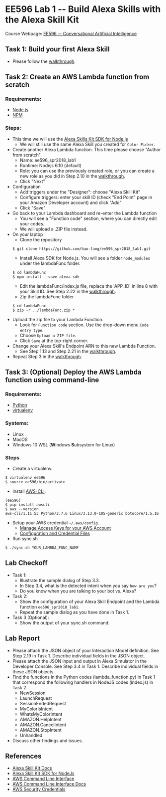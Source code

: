 # EE596 Lab 1 -- Build Alexa Skills with the Alexa Skill Kit

Course Webpage: [EE596 -- Conversational Artificial Intelligence](https://hao-fang.github.io/ee596_spr2018/)

## Task 1: Build your first Alexa Skill
* Please follow the [walkthrough](https://hao-fang.github.io/ee596_spr2018/slides/lab_1-walkthrough.pdf).

## Task 2: Create an AWS Lambda function from scratch
### Requirements:
* [Node.js](https://nodejs.org/en/)
* [NPM](https://www.npmjs.com/)

### Steps:
* This time we will use the [Alexa Skills Kit SDK for Node.js](https://github.com/alexa/alexa-skills-kit-sdk-for-nodejs)
  * We will still use the same Alexa Skill you created for `Color Picker`.
* Create another Alexa Lambda function. This time please choose "Author from scratch".
  * Name: ee596_spr2018_lab1
  * Runtime: Nodejs 6.10 (default)
  * Role: you can use the previously created role, or you can create a new role as you did in Step 2.10 in the [walkthrough](https://hao-fang.github.io/ee596_spr2018/slides/lab_1-walkthrough.pdf).
  * Click "Next"
* Configuration
  * Add triggers under the "Designer": choose "Alexa Skill Kit"
  * Configure triggers: enter your skill ID (check "End Point" page in your Amazon Developer account) and click "Add"
  * Click "Save" 
* Go back to your Lambda dashboard and re-enter the Lambda function
  * You will see a "Function code" section, where you can directly edit your codes.
  * We will upload a .ZIP file instead.
* On your laptop
  * Clone the repository
  ```
  $ git clone https://github.com/hao-fang/ee596_spr2018_lab1.git
  ```
  * Install Alexa SDK for Node.js. You will see a folder `node_modules` under the lambdaFunc folder.
  ```
  $ cd lambdaFunc
  $ npm install --save alexa-sdk
  ```
  * Edit the lambdaFunc/index.js file, replace the 'APP_ID' in line 8 with your Skill ID. See Step 2.22 in the [walkthrough](https://hao-fang.github.io/ee596_spr2018/slides/lab_1-walkthrough.pdf).
  * Zip the lambdaFunc folder
  ```
  $ cd lambdaFunc
  $ zip -r ../lambdaFunc.zip *
  ```
* Upload the zip file to your Lambda Function.
  * Look for ``Function code`` section. Use the drop-down menu ``Code entry type``.
  * Choose ``Upload a ZIP file``.
  * Click ``Save`` at the top-right corner.
* Change your Alexa Skill's Endpoint ARN to this new Lambda Function.
	* See Step 1.13 and Step 2.21 in the [walkthrough](https://hao-fang.github.io/ee596_spr2018/slides/lab_1-walkthrough.pdf).
* Repeat Step 3 in the [walkthrough](https://hao-fang.github.io/ee596_spr2018/slides/lab_1-walkthrough.pdf).


## Task 3: (Optional) Deploy the AWS Lambda function using command-line

### Requirements:
* [Python](https://www.python.org/)
* [virtualenv](https://virtualenv.pypa.io/en/stable/)

### Systems:
* Linux
* MacOS
* Windows 10 WSL (**W**indows **S**ubsystem for **L**inux)

### Steps
* Create a virtualenv.
```
$ virtualenv ee596
$ source ee596/bin/activate
```
* Install [AWS-CLI](https://aws.amazon.com/cli/).
```
(ee596)
$ pip install awscli
$ aws --version
aws-cli/1.11.53 Python/2.7.6 Linux/3.13.0-105-generic botocore/1.5.16
```
* Setup your AWS credential `~/.aws/config`.
  * [Manage Access Keys for your AWS Account](https://docs.aws.amazon.com/general/latest/gr/managing-aws-access-keys.html)
  * [Configuration and Credential Files](https://docs.aws.amazon.com/cli/latest/userguide/cli-config-files.html)
* Run sync.sh
```
$ ./sync.sh YOUR_LAMBDA_FUNC_NAME
```

## Lab Checkoff
* Task 1:
  * Illustrate the sample dialog of Step 3.3.
  * In Step 3.4, what is the detected intent when you say `how are you`?
  * Do you know when you are talking to your bot vs. Alexa?
* Task 2:
  * Show the configuration of your Alexa Skill Endpoint and the Lambda function `ee596_spr2018_lab1`.
  * Repeat the sample dialog as you have done in Task 1.
* Task 3 (Optional):
  * Show the output of your sync.sh command.

## Lab Report
* Please attach the JSON object of your Interaction Model definition. See Step
  2.19 in Task 1. Describe individual fields in the JSON object.
* Please attach the JSON input and output in Alexa Simulator in the Developer
  Console. See Step 3.4 in Task 1. Describe individual fields in these JSON objects.
* Find the functions in the Python codes (lambda_function.py) in Task 1 that
  correspond the following handlers in NodeJS codes (index.js) in Task 2.
    * NewSession
    * LaunchRequest
    * SessionEndedRequest
    * MyColorIsIntent
    * WhatsMyColorIntent
    * AMAZON.HelpIntent
    * AMAZON.CancelIntent
    * AMAZON.StopIntent
    * Unhandled
* Discuss other findings and issues.

## References
* [Alexa Skill Kit Docs](https://developer.amazon.com/docs/ask-overviews/build-skills-with-the-alexa-skills-kit.html)
* [Alexa Skill Kit SDK for NodeJs](https://github.com/alexa/alexa-skills-kit-sdk-for-nodejs)
* [AWS Command Line Interface](https://aws.amazon.com/cli/)
* [AWS Command Line Interface Docs](https://docs.aws.amazon.com/cli/latest/userguide/cli-chap-welcome.html)
* [AWS Security Credentials](https://docs.aws.amazon.com/general/latest/gr/aws-security-credentials.html)
